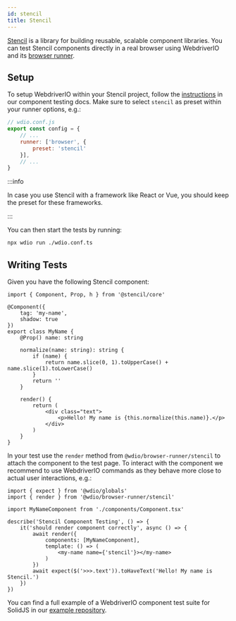 ```yaml
---
id: stencil
title: Stencil
---
```


[Stencil](https://stenciljs.com/) is a library for building reusable, scalable component libraries. You can test Stencil components directly in a real browser using WebdriverIO and its [browser runner](/docs/runner#browser-runner).

## Setup

To setup WebdriverIO within your Stencil project, follow the [instructions](/docs/component-testing#set-up) in our component testing docs. Make sure to select `stencil` as preset within your runner options, e.g.:

```js
// wdio.conf.js
export const config = {
    // ...
    runner: ['browser', {
        preset: 'stencil'
    }],
    // ...
}
```

:::info

In case you use Stencil with a framework like React or Vue, you should keep the preset for these frameworks.

:::

You can then start the tests by running:

```sh
npx wdio run ./wdio.conf.ts
```

## Writing Tests

Given you have the following Stencil component:

```tsx title="./components/Component.tsx"
import { Component, Prop, h } from '@stencil/core'

@Component({
    tag: 'my-name',
    shadow: true
})
export class MyName {
    @Prop() name: string

    normalize(name: string): string {
        if (name) {
            return name.slice(0, 1).toUpperCase() + name.slice(1).toLowerCase()
        }
        return ''
    }

    render() {
        return (
            <div class="text">
                <p>Hello! My name is {this.normalize(this.name)}.</p>
            </div>
        )
    }
}
```

In your test use the `render` method from `@wdio/browser-runner/stencil` to attach the component to the test page. To interact with the component we recommend to use WebdriverIO commands as they behave more close to actual user interactions, e.g.:

```tsx title="app.test.tsx"
import { expect } from '@wdio/globals'
import { render } from '@wdio/browser-runner/stencil'

import MyNameComponent from './components/Component.tsx'

describe('Stencil Component Testing', () => {
    it('should render component correctly', async () => {
        await render({
            components: [MyNameComponent],
            template: () => (
                <my-name name={'stencil'}></my-name>
            )
        })
        await expect($('>>>.text')).toHaveText('Hello! My name is Stencil.')
    })
})
```

You can find a full example of a WebdriverIO component test suite for SolidJS in our [example repository](https://github.com/webdriverio/component-testing-examples).

